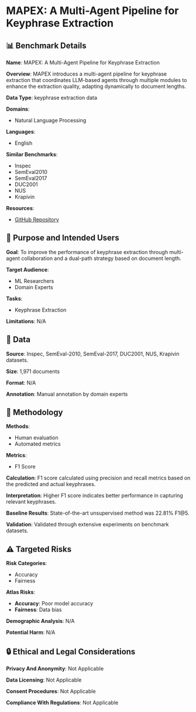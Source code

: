 # MAPEX: A Multi-Agent Pipeline for Keyphrase Extraction

## 📊 Benchmark Details

**Name**: MAPEX: A Multi-Agent Pipeline for Keyphrase Extraction

**Overview**: MAPEX introduces a multi-agent pipeline for keyphrase extraction that coordinates LLM-based agents through multiple modules to enhance the extraction quality, adapting dynamically to document lengths.

**Data Type**: keyphrase extraction data

**Domains**:
- Natural Language Processing

**Languages**:
- English

**Similar Benchmarks**:
- Inspec
- SemEval2010
- SemEval2017
- DUC2001
- NUS
- Krapivin

**Resources**:
- [GitHub Repository](https://github.com/NKU-LITI/MAPEX)

## 🎯 Purpose and Intended Users

**Goal**: To improve the performance of keyphrase extraction through multi-agent collaboration and a dual-path strategy based on document length.

**Target Audience**:
- ML Researchers
- Domain Experts

**Tasks**:
- Keyphrase Extraction

**Limitations**: N/A

## 💾 Data

**Source**: Inspec, SemEval-2010, SemEval-2017, DUC2001, NUS, Krapivin datasets.

**Size**: 1,971 documents

**Format**: N/A

**Annotation**: Manual annotation by domain experts

## 🔬 Methodology

**Methods**:
- Human evaluation
- Automated metrics

**Metrics**:
- F1 Score

**Calculation**: F1 score calculated using precision and recall metrics based on the predicted and actual keyphrases.

**Interpretation**: Higher F1 score indicates better performance in capturing relevant keyphrases.

**Baseline Results**: State-of-the-art unsupervised method was 22.81% F1@5.

**Validation**: Validated through extensive experiments on benchmark datasets.

## ⚠️ Targeted Risks

**Risk Categories**:
- Accuracy
- Fairness

**Atlas Risks**:
- **Accuracy**: Poor model accuracy
- **Fairness**: Data bias

**Demographic Analysis**: N/A

**Potential Harm**: N/A

## 🔒 Ethical and Legal Considerations

**Privacy And Anonymity**: Not Applicable

**Data Licensing**: Not Applicable

**Consent Procedures**: Not Applicable

**Compliance With Regulations**: Not Applicable
